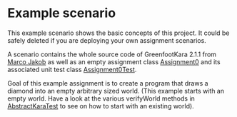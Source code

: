 Example scenario
================
 
This example scenario shows the basic concepts of this project. It could be safely deleted if 
you are deploying your own assignment scenarios.

A scenario contains the whole source code of GreenfootKara 2.1.1 from [Marco Jakob](http://code.makery.ch)
as well as an empty assignment class [Assignment0](Assignment0.java) and
its associated unit test class
[Assignment0Test](../../src/test/java/Assignment0Test.java). 

Goal of this example assignment is to create a program that draws a diamond 
into an empty arbitrary sized world. (This example starts with an empty world. Have a look at the various
verifyWorld methods in [AbstractKaraTest](../../src/main/java/AbstractKaraTest.java) to see on how to start with 
an existing world). 
